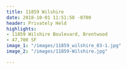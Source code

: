 ```yaml
---
title: 11859 Wilshire
date: 2018-10-01 11:51:58 -0700
header: Privately Held
highlights:
- 11859 Wilshire Boulevard, Brentwood
- 47,700 SF
image_1: "/images/11859_wilshire_03-1.jpg"
image_2: "/images/11859-Wilshire.jpg"

---
```

